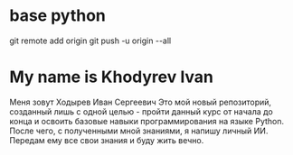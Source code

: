 # base python

git remote add origin
git push -u origin --all
# My name is Khodyrev Ivan
Меня зовут Ходырев Иван Сергеевич
Это мой новый репозиторий, созданный лишь с одной целью - 
пройти данный курс от начала до конца и освоить базовые навыки программирования на языке Python.
После чего, с полученными мной знаниями, я напишу личный ИИ. Передам ему все свои знания и буду жить вечно.